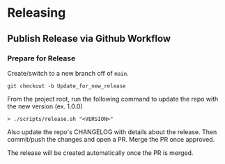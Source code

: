 # Releasing

## Publish Release via Github Workflow

### Prepare for Release

Create/switch to a new branch off of `main`.

```
git checkout -b Update_for_new_release
```

From the project root, run the following command to update the repo with the new version (ex. 1.0.0)
```
> ./scripts/release.sh "<VERSION>" 
```
Also update the repo's CHANGELOG with details about the release. Then commit/push the changes and open a PR. 
Merge the PR once approved.
                              
The release will be created automatically once the PR is merged.
